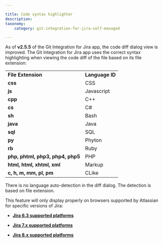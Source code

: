 ```yaml
---

title: Code syntax highlighter
description:
taxonomy:
    category: git-integration-for-jira-self-managed

---
```

As of **v2.5.5** of the Git Integration for Jira app, the code diff dialog view is improved. The Git Integration for Jira app uses the correct syntax highlighting when viewing the code diff of the file based on its file extension:

|     |     |
| --- | --- |
| **File Extension** | **Language ID** |
| **css** | CSS |
| **js** | Javascript |
| **cpp** | C++ |
| **cs** | C#  |
| **sh** | Bash |
| **java** | Java |
| **sql** | SQL |
| **py** | Phyton |
| **rb** | Ruby |
| **php, phtml, php3, php4, php5** | PHP |
| **html, html, xhtml, xml** | Markup |
| **c, h, m, mm, pl, pm** | CLike |

There is no language auto-detection in the diff dialog. The detection is based on file extension.

This feature will only display properly on browsers supported by Atlassian for specific versions of Jira:

*   [**Jira 6.3 supported platforms**](https://confluence.atlassian.com/jira063/supported-platforms-683541780.html)

*   [**Jira 7.x supported platforms**](https://confluence.atlassian.com/adminjiraserver0713/supported-platforms-964983071.html)

*   [**Jira 8.x supported platforms**](https://confluence.atlassian.com/adminjiraserver/supported-platforms-938846830.html)
